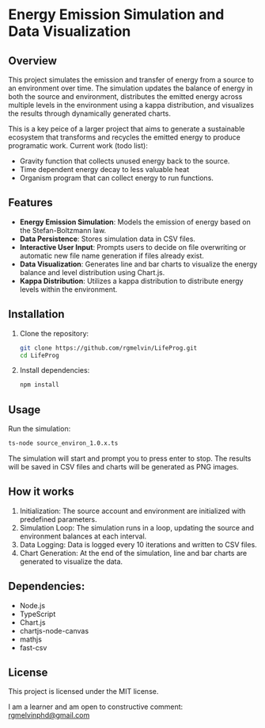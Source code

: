 # Energy Emission Simulation and Data Visualization

## Overview
This project simulates the emission and transfer of energy from a source to an environment over time. The simulation updates the balance of energy in both the source and environment, distributes the emitted energy across multiple levels in the environment using a kappa distribution, and visualizes the results through dynamically generated charts.

This is a key peice of a larger project that aims to generate a sustainable ecosystem that transforms and recycles the emitted energy to produce programatic work.
Current work (todo list): 
- Gravity function that collects unused energy back to the source.
- Time dependent energy decay to less valuable heat
- Organism program that can collect energy to run functions.

## Features
- **Energy Emission Simulation**: Models the emission of energy based on the Stefan-Boltzmann law.
- **Data Persistence**: Stores simulation data in CSV files.
- **Interactive User Input**: Prompts users to decide on file overwriting or automatic new file name generation if files already exist.
- **Data Visualization**: Generates line and bar charts to visualize the energy balance and level distribution using Chart.js.
- **Kappa Distribution**: Utilizes a kappa distribution to distribute energy levels within the environment.

## Installation
1. Clone the repository:
   ```sh
   git clone https://github.com/rgmelvin/LifeProg.git
   cd LifeProg

2. Install dependencies:
   ```sh
   npm install

## Usage
Run the simulation:
```sh
ts-node source_environ_1.0.x.ts
```
The simulation will start and prompt you to press enter to stop. The results will be saved in CSV files and charts will be generated as PNG images.

## How it works
1. Initialization: The source account and environment are initialized with predefined parameters.
2. Simulation Loop: The simulation runs in a loop, updating the source and environment balances at each interval.
3. Data Logging: Data is logged every 10 iterations and written to CSV files.
4. Chart Generation: At the end of the simulation, line and bar charts are generated to visualize the data.

## Dependencies:
  - Node.js
  - TypeScript
  - Chart.js
  - chartjs-node-canvas
  - mathjs
  - fast-csv

## License
This project is licensed under the MIT license.

I am a learner and am open to constructive comment:  rgmelvinphd@gmail.com
